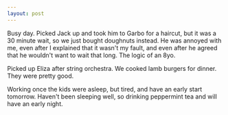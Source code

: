 ```yaml
---
layout: post
---
```


Busy day. Picked Jack up and took him to Garbo for a haircut, but it was a 30
minute wait, so we just bought doughnuts instead. He was annoyed with me, even
after I explained that it wasn't my fault, and even after he agreed that he
wouldn't want to wait that long. The logic of an 8yo.

Picked up Eliza after string orchestra. We cooked lamb burgers for dinner. They
were pretty good.

Working once the kids were asleep, but tired, and have an early start tomorrow.
Haven't been sleeping well, so drinking peppermint tea and will have an early
night.
